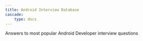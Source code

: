 ```yaml
---
title: Android Interview Database
cascade:
    type: docs
---
```


Answers to most popular Android Developer interview questions